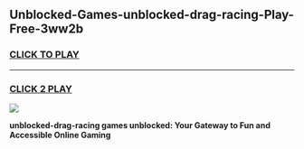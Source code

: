 
## Unblocked-Games-unblocked-drag-racing-Play-Free-3ww2b
<h3>
<a href="https://premium76.site?title=unblocked-drag-racing&ref=18A1">CLICK TO PLAY</a></h3>
<hr>

<h3>
<a href="https://premium76.site?title=unblocked-drag-racing&ref=18A1">CLICK 2 PLAY</a>
  
</h3>

<a href="https://premium76.site?title=unblocked-drag-racing&ref=18A1"><img src="https://clearcache.store/games.png"></a>


**unblocked-drag-racing games unblocked: Your Gateway to Fun and Accessible Online Gaming**
